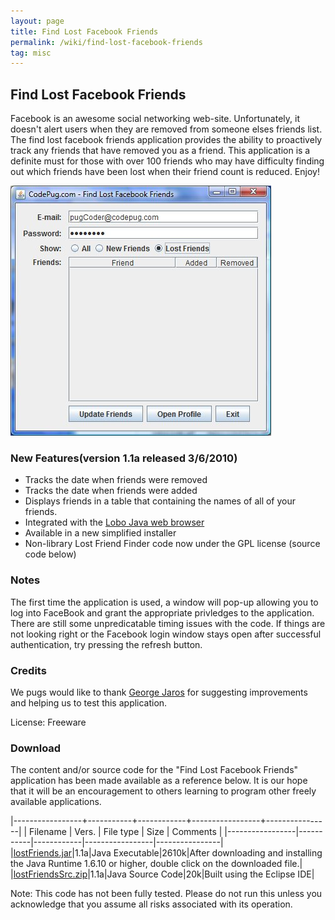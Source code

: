 ```yaml
---
layout: page
title: Find Lost Facebook Friends
permalink: /wiki/find-lost-facebook-friends
tag: misc
---
```


## Find Lost Facebook Friends
Facebook is an awesome social networking web-site. Unfortunately, it doesn't alert users when they are removed from someone elses friends list. The find lost facebook friends application provides the ability to proactively track any friends that have removed you as a friend. This application is a definite must for those with over 100 friends who may have difficulty finding out which friends have been lost when their friend count is reduced. Enjoy!

![Find Lost Facebook Friends](/assets/images/find-lost-facebook-friends.jpg)

### New Features(version 1.1a released 3/6/2010)
  * Tracks the date when friends were removed
  * Tracks the date when friends were added
  * Displays friends in a table that containing the names of all of your friends.
  * Integrated with the [Lobo Java web browser](http://lobobrowser.org/java-browser.jsp)
  * Available in a new simplified installer
  * Non-library Lost Friend Finder code now under the GPL license (source code below)

### Notes
The first time the application is used, a window will pop-up allowing you to log into FaceBook and grant the appropriate privledges to the application. There are still some unpredicatable timing issues with the code. If things are not looking right or the Facebook login window stays open after successful authentication, try pressing the refresh button.

### Credits
We pugs would like to thank [George Jaros](http://www.georgejaros.com) for suggesting improvements and helping us to test this application.

License: Freeware

### Download
The content and/or source code for the "Find Lost Facebook Friends" application has been made available as a reference below. It is our hope that it will be an encouragement to others learning to program other freely available applications.

|-----------------+-----------+------------+-----------------+----------------|
| Filename	  | Vers.     | File type  | Size	     | Comments       |
|-----------------|-----------|------------|-----------------|----------------|
|[lostFriends.jar](../downloads/lostFriends.jar)|1.1a|Java Executable|2610k|After downloading and installing the Java Runtime 1.6.10 or higher, double click on the downloaded file.|
|[lostFriendsSrc.zip](../downloads/lostFriendsSrc.zip)|1.1a|Java Source Code|20k|Built using the Eclipse IDE|

<div style="margin-top: 1em;">
Note: This code has not been fully tested. Please do not run this unless you acknowledge that you assume all risks associated with its operation.
</div>